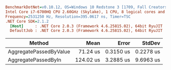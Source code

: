 ``` ini

BenchmarkDotNet=v0.10.12, OS=Windows 10 Redstone 3 [1709, Fall Creators Update] (10.0.16299.248)
Intel Core i7-6700HQ CPU 2.60GHz (Skylake), 1 CPU, 8 logical cores and 4 physical cores
Frequency=2531250 Hz, Resolution=395.0617 ns, Timer=TSC
.NET Core SDK=2.1.2
  [Host]     : .NET Core 2.0.3 (Framework 4.6.25815.02), 64bit RyuJIT
  DefaultJob : .NET Core 2.0.3 (Framework 4.6.25815.02), 64bit RyuJIT


```
|                 Method |      Mean |     Error |    StdDev |
|----------------------- |----------:|----------:|----------:|
| AggregatePassedByValue |  71.24 us | 0.3150 us | 0.2278 us |
|    AggregatePassedByIn | 124.02 us | 3.2885 us | 9.6963 us |
